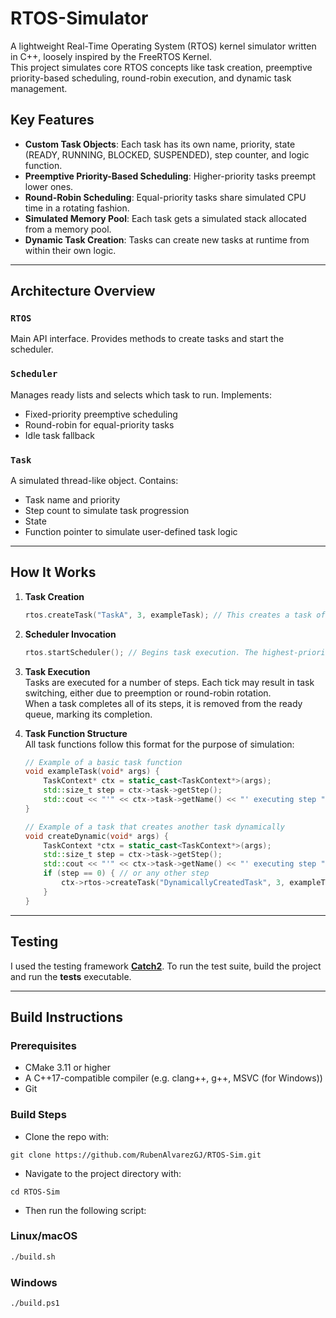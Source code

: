 # RTOS-Simulator

A lightweight Real-Time Operating System (RTOS) kernel simulator written in C++, loosely inspired by the FreeRTOS Kernel.  
This project simulates core RTOS concepts like task creation, preemptive priority-based scheduling, round-robin execution, and dynamic task management.

## Key Features
- **Custom Task Objects**: Each task has its own name, priority, state (READY, RUNNING, BLOCKED, SUSPENDED), step counter, and logic function.
- **Preemptive Priority-Based Scheduling**: Higher-priority tasks preempt lower ones.
- **Round-Robin Scheduling**: Equal-priority tasks share simulated CPU time in a rotating fashion.
- **Simulated Memory Pool**: Each task gets a simulated stack allocated from a memory pool.
- **Dynamic Task Creation**: Tasks can create new tasks at runtime from within their own logic.

---

## Architecture Overview

### `RTOS`  
Main API interface. Provides methods to create tasks and start the scheduler.

### `Scheduler`
Manages ready lists and selects which task to run. Implements:
- Fixed-priority preemptive scheduling
- Round-robin for equal-priority tasks
- Idle task fallback

### `Task`
A simulated thread-like object. Contains:
- Task name and priority
- Step count to simulate task progression
- State
- Function pointer to simulate user-defined task logic

---

## How It Works

1. **Task Creation**  
    ```cpp
    rtos.createTask("TaskA", 3, exampleTask); // This creates a task of priority 3 and adds it to the ready queue.
    ```

2. **Scheduler Invocation**
    ```cpp
    rtos.startScheduler(); // Begins task execution. The highest-priority READY task is selected at every tick.
    ```

3. **Task Execution**  
Tasks are executed for a number of steps. Each tick may result in task switching, either due to preemption or round-robin rotation.  
When a task completes all of its steps, it is removed from the ready queue, marking its completion.

4. **Task Function Structure**  
All task functions follow this format for the purpose of simulation:
    ```cpp
    // Example of a basic task function
    void exampleTask(void* args) {
        TaskContext* ctx = static_cast<TaskContext*>(args);
        std::size_t step = ctx->task->getStep();
        std::cout << "'" << ctx->task->getName() << "' executing step " << static_cast<int>(step) << "\n";
    }

    // Example of a task that creates another task dynamically
    void createDynamic(void* args) {
        TaskContext *ctx = static_cast<TaskContext*>(args);
        std::size_t step = ctx->task->getStep();
        std::cout << "'" << ctx->task->getName() << "' executing step " << static_cast<int>(step) << "\n";
        if (step == 0) { // or any other step
            ctx->rtos->createTask("DynamicallyCreatedTask", 3, exampleTask);
        }
    }
    ```

---

## Testing
I used the testing framework [**Catch2**](https://github.com/catchorg/Catch2). To run the test suite, build the project and run the **tests** executable.

---

## Build Instructions

### Prerequisites

- CMake 3.11 or higher
- A C++17-compatible compiler (e.g. clang++, g++, MSVC (for Windows))
- Git

### Build Steps

- Clone the repo with:
```
git clone https://github.com/RubenAlvarezGJ/RTOS-Sim.git
```
- Navigate to the project directory with:
```
cd RTOS-Sim
```
- Then run the following script:

### Linux/macOS

```bash
./build.sh
```

### Windows
```bash
./build.ps1
```